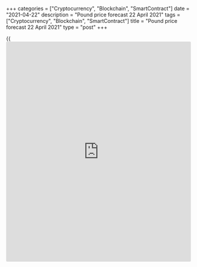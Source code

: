 +++
categories = ["Cryptocurrency", "Blockchain", "SmartContract"]
date = "2021-04-22"
description = "Pound price forecast 22 April 2021"
tags = ["Cryptocurrency", "Blockchain", "SmartContract"]
title = "Pound price forecast 22 April 2021"
type = "post"
+++

{{<iframe id="large-banner" src="https://www.bounty.group/#slide=5.0" width="100%" height="600" scrolling="no" style="border: 0px solid rgb(216, 221, 230); border-radius: 3px;">}}

2021-04-22

2021-04-22

Pound reaches endgame. Forecast as of 22.04.2021Dmitri Demidenko

The fight against the pandemic in the UK is not over, but the end is
close. This fact allows consumers, manufacturers and service providers
to be optimistic about the future, and [GBPUSD][1] price to show growth.
Let us discuss the Forex outlook and make up a trading plan

## Monthly pound fundamental forecast

As Israel is expected to defeat COVID-19 soon, the UK is quickly
catching up. While a record number of COVID-19 cases in the world per
week was recently recorded (5.2 million people), the number of
infections in the UK has been steadily declining, with death rate
falling to the lowest level since September. All due to the fact that at
least one dose was given to 65% of the UK’s population. The improvement
in the epidemiological situation allows the British economy to recover,
and the pound to strengthen confidently.

### COVID-19 cases dynamics

 _Source: Financial Times._

In March, UK consumer prices accelerated from 0.4% to 0.7%, while core
inflation – from 0.9% to 1.1%. According to the latest BoE forecasts,
the CPI will reach 1.9% by the end of the year, however, there is a
growing belief in the market that the index will exceed the target of
2%. However, the ING believes that the surge of inflation will not be as
impressive as in the US due to less domestic demand and a weak labor
market. The latter pleasantly surprised Bloomberg experts with a lower
unemployment rate in December-February than they expected.

In the near future, the pound may be supported by the release of
statistics on UK PMI and employment data, which, most likely, will show
the growth of optimism among consumers, manufacturers and service
providers. The UK is entering the final stages of the fight against
COVID-19, and the country has much to rejoice about. The number of
COVID-19 cases among people over the age of 80 has decreased by 80%
since the beginning of the pandemic, so judging by this indicator the UK
situation looks better compared to Europe and the US.

### COVID-19 cases dynamics among different age groups

 _Source: Financial Times._

### COVID-19 cases dynamics in Europe and US

 _Source: Nordea Markets._

A study by the Financial Times in five countries with different
epidemiological situations shows that COVID-19 can be defeated only with
the help of vaccines. Three months ago, India announced that its
population had acquired herd immunity. The country is currently
recording a record number of deaths. In this regard, the UK is one of
the leaders in the fight against the pandemic, so the success of its
currency looks natural. Hedge funds recovered pound net longs in the
week ending April 13 after falling to their February low five days ago.

At the trading session on April 19, [GBPUSD][1] price showed the most
rapid growth since March last year on expectations that a busy economic
[calendar](https://www.fintechee.com/web-trader/) will show how the country is recovering from the most serious
recession in 300 years.

### [GBPUSD][1] trading plan for a month

The improvement of the epidemiological situation, the opening of the
economy, its rapid growth and adaptation to post-Brexit conditions allow
sterling to be optimistic about the future. Just as the yuan benefited
from China's successful fight against the pandemic in 2020, it is time
for the pound to take the lead in 2021 thanks to accelerated
vaccinations. [Breakout of resistance at 1.382][2] allowed entering
[GBPUSD][1] long trades. Continue to add up to long positions on the
corrections. Levels 1.417 and 1.44 remain targets



## Price chart of GBPUSD in real time mode

The content of this article reflects the author’s opinion and does not
necessarily reflect the official position of LiteForex. The material
published on this page is provided for informational purposes only and
should not be considered as the provision of investment advice for the
purposes of Directive 2004/39/EC.

Rate this article:

{{value}}

( {{count}} {{title}} )

   1. my.liteforex.com/trading/chart?symbol=GBPUSD&returnUrl=true
   2. www.liteforex.com/blog/analysts-opinions/pound-is-rising-again-forecast-as-of-15042021/